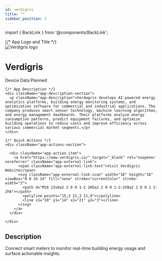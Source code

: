 ```yaml
---
id: verdigris
title: ""
sidebar_position: 3
---
```


import { BackLink } from '@components/BackLink';

<BackLink to="/integrations/apps" label="Apps" />


<div className="app-hero-banner">
  <div className="app-hero-content">
    {/* App Logo and Title */}
    <div className="app-header-section">
      <div className="app-logo-container">
        <img 
        src="https://device.cms.texture.energy/logo/verdigris.svg" 
        alt="Verdigris logo" 
        className="app-logo"
      />
      </div>
      <div className="app-title-section">
        <h1 className="app-title">Verdigris</h1>
        <div className="app-meta">
          <span className="app-category">Device Data</span>
          <span className="status-tag status-tag--planned">Planned</span>
        </div>
      </div>
    </div>
    
    {/* App Description */}
    <div className="app-description-section">
      <p className="app-description">Verdegris develops AI-powered energy analytics platforms, building energy monitoring systems, and optimization software for commercial and industrial applications. The company produces smart sensor technology, machine learning algorithms, and energy management dashboards. Their platforms analyze energy consumption patterns, predict equipment failures, and optimize building operations to reduce costs and improve efficiency across various commercial market segments.</p>
    </div>
    
    {/* Quick Actions */}
    <div className="app-actions-section">
      
      <div className="app-action-item">
        <a href="https://www.verdigris.co/" target="_blank" rel="noopener noreferrer" className="app-external-link">
          <span className="app-external-link-text">Visit Verdigris Website</span>
          <svg className="app-external-link-icon" width="16" height="16" viewBox="0 0 24 24" fill="none" stroke="currentColor" stroke-width="2">
            <path d="M18 13v6a2 2 0 0 1-2 2H5a2 2 0 0 1-2-2V8a2 2 0 0 1 2-2h6"></path>
            <polyline points="15,3 21,3 21,9"></polyline>
            <line x1="10" y1="14" x2="21" y2="3"></line>
          </svg>
        </a>
      </div>
      
    </div>
  </div>
</div>

<style jsx>{`
  .app-hero-banner {
    background: linear-gradient(135deg, #f8fcff 0%, #f1f5f9 100%);
    border: 1px solid #e2e8f0;
    border-radius: 16px;
    margin-bottom: 32px;
    overflow: hidden;
  }

  .app-hero-content {
    padding: 32px;
  }

  .app-header-section {
    display: flex;
    align-items: center;
    gap: 24px;
    margin-bottom: 24px;
  }

  .app-logo-container {
    flex-shrink: 0;
    width: 80px;
    height: 80px;
    background: #ffffff;
    border: 1px solid #e2e8f0;
    border-radius: 12px;
    display: flex;
    align-items: center;
    justify-content: center;
    box-shadow: 0 2px 4px 0 rgba(0, 0, 0, 0.05);
  }

  .app-logo {
    width: 100%;
    height: 100%;
    object-fit: contain;
    padding: 12px;
  }

  .app-logo-placeholder {
    width: 100%;
    height: 100%;
    background: linear-gradient(135deg, #f1f5f9 0%, #e2e8f0 100%);
    border-radius: 8px;
    display: flex;
    align-items: center;
    justify-content: center;
    font-size: 24px;
    font-weight: 600;
    color: #64748b;
  }

  .app-title-section {
    flex: 1;
  }

  .app-title {
    margin: 0 0 8px 0;
    font-size: 28px;
    font-weight: 700;
    color: #1e293b;
    line-height: 1.2;
  }

  .app-meta {
    display: flex;
    align-items: center;
    gap: 12px;
  }

  .app-category {
    background: #f1f5f9;
    color: #475569;
    padding: 6px 12px;
    border-radius: 6px;
    font-size: 11px;
    font-weight: 700;
    text-transform: uppercase;
    letter-spacing: 0.5px;
    border: 1px solid #cbd5e1;
  }

  .app-description-section {
    margin-bottom: 24px;
  }

  .app-description {
    margin: 0;
    font-size: 16px;
    line-height: 1.6;
    color: #475569;
  }

  .app-actions-section {
    display: flex;
    gap: 16px;
    flex-wrap: wrap;
  }

  .app-action-item {
    display: flex;
    align-items: center;
    gap: 8px;
    padding: 12px 16px;
    background: #ffffff;
    border: 1px solid #e2e8f0;
    border-radius: 8px;
    font-size: 14px;
  }

  .app-action-label {
    color: #64748b;
    font-weight: 500;
  }

  .app-action-value {
    color: #1e293b;
    font-weight: 600;
  }

  .app-external-link {
    display: flex;
    align-items: center;
    gap: 8px;
    color: #444ae1;
    text-decoration: none;
    font-weight: 600;
    transition: all 0.2s ease;
  }

  .app-external-link:hover {
    color: #3730a3;
    text-decoration: none;
  }

  .app-external-link-icon {
    transition: transform 0.2s ease;
  }

  .app-external-link:hover .app-external-link-icon {
    transform: translate(2px, -2px);
  }

  /* Mobile responsive */
  @media (max-width: var(--breakpoint-md)) {
    .app-hero-content {
      padding: 24px;
    }

    .app-header-section {
      flex-direction: column;
      text-align: center;
      gap: 16px;
    }

    .app-title {
      font-size: 24px;
    }

    .app-actions-section {
      flex-direction: column;
    }
  }

  /* Dark mode styles */
  [data-theme="dark"] .app-hero-banner {
    background: linear-gradient(135deg, #1e293b 0%, #0f172a 100%) !important;
    border-color: #334155 !important;
  }

  [data-theme="dark"] .app-logo-container {
    background: #ffffff !important;
    border-color: #475569 !important;
  }

  [data-theme="dark"] .app-title {
    color: #f8fafc !important;
  }

  [data-theme="dark"] .app-category {
    background: #334155 !important;
    color: #cbd5e1 !important;
    border-color: #475569 !important;
  }

  [data-theme="dark"] .app-description {
    color: #cbd5e1 !important;
  }

  [data-theme="dark"] .app-action-item {
    background: #1e293b !important;
    border-color: #475569 !important;
  }

  [data-theme="dark"] .app-action-label {
    color: #94a3b8 !important;
  }

  [data-theme="dark"] .app-action-value {
    color: #f1f5f9 !important;
  }

  [data-theme="dark"] .app-external-link {
    color: #818cf8 !important;
  }

  [data-theme="dark"] .app-external-link:hover {
    color: #a5b4fc !important;
  }

  [data-theme="dark"] .app-logo-placeholder {
    background: linear-gradient(135deg, #334155 0%, #475569 100%) !important;
    color: #cbd5e1 !important;
  }

  /* Hide TOC content but preserve layout space */
  .table-of-contents__link {
    visibility: hidden !important;
  }
  
  .table-of-contents__left-border {
    visibility: hidden !important;
  }

  /* Status tag styles */
  .status-tag {
    padding: 4px 8px;
    border-radius: 4px;
    font-size: 12px;
    font-weight: 500;
  }

  .status-tag--production {
    background-color: #ecfdf5;
    color: #065f46;
  }

  .status-tag--development {
    background-color: #fffbeb;
    color: #92400e;
  }

  .status-tag--planned {
    background-color: #f5f3ff;
    color: #5b21b6;
  }

  .status-tag--blocked {
    background-color: #fef2f2;
    color: #991b1b;
  }

  /* Dark mode status tag styles */
  [data-theme="dark"] .status-tag--production {
    background-color: #064e3b;
    color: #6ee7b7;
  }

  [data-theme="dark"] .status-tag--development {
    background-color: #78350f;
    color: #fbbf24;
  }

  [data-theme="dark"] .status-tag--planned {
    background-color: #4c1d95;
    color: #c4b5fd;
  }

  [data-theme="dark"] .status-tag--blocked {
    background-color: #7f1d1d;
    color: #fca5a5;
  }
`}</style>


## Description

Connect smart meters to monitor real-time building energy usage and surface actionable insights.




